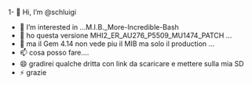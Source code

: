 1- 👋 Hi, I’m @schluigi
- 👀 I’m interested in ...M.I.B._More-Incredible-Bash
- 🌱 ho questa versione MHI2_ER_AU276_P5509_MU1474_PATCH ...
- 💞️ ma il Gem 4.14 non vede piu il MIB ma solo il production ...
- 📫 cosa posso fare....
- 😄 gradirei qualche dritta con link da scaricare e mettere sulla mia SD
- ⚡ grazie

<!---
schluigi/schluigi is a ✨ special ✨ repository because its `README.md` (this file) appears on your GitHub profile.
You can click the Preview link to take a look at your changes.
--->
